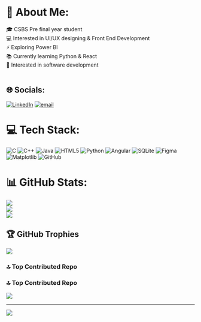 # 💫 About Me:
🎓 CSBS Pre final year student<br>💻 Interested in UI/UX designing & Front End Development<br>⚡ Exploring  Power BI<br>📚 Currently learning Python & React<br>🌱 Interested in software development<br><br>


## 🌐 Socials:
[![LinkedIn](https://img.shields.io/badge/LinkedIn-%230077B5.svg?logo=linkedin&logoColor=white)](https://linkedin.com/in/https://www.linkedin.com/in/tharani-r-k) [![email](https://img.shields.io/badge/Email-D14836?logo=gmail&logoColor=white)](mailto:tharanirkc131@gmail.com) 

# 💻 Tech Stack:
![C](https://img.shields.io/badge/c-%2300599C.svg?style=for-the-badge&logo=c&logoColor=white) ![C++](https://img.shields.io/badge/c++-%2300599C.svg?style=for-the-badge&logo=c%2B%2B&logoColor=white) ![Java](https://img.shields.io/badge/java-%23ED8B00.svg?style=for-the-badge&logo=openjdk&logoColor=white) ![HTML5](https://img.shields.io/badge/html5-%23E34F26.svg?style=for-the-badge&logo=html5&logoColor=white) ![Python](https://img.shields.io/badge/python-3670A0?style=for-the-badge&logo=python&logoColor=ffdd54) ![Angular](https://img.shields.io/badge/angular-%23DD0031.svg?style=for-the-badge&logo=angular&logoColor=white) ![SQLite](https://img.shields.io/badge/sqlite-%2307405e.svg?style=for-the-badge&logo=sqlite&logoColor=white) ![Figma](https://img.shields.io/badge/figma-%23F24E1E.svg?style=for-the-badge&logo=figma&logoColor=white) ![Matplotlib](https://img.shields.io/badge/Matplotlib-%23ffffff.svg?style=for-the-badge&logo=Matplotlib&logoColor=black) ![GitHub](https://img.shields.io/badge/github-%23121011.svg?style=for-the-badge&logo=github&logoColor=white)
# 📊 GitHub Stats:
![](https://github-readme-stats.vercel.app/api?username=THARANI002&theme=neon&hide_border=false&include_all_commits=false&count_private=false)<br/>
![](https://nirzak-streak-stats.vercel.app/?user=THARANI002&theme=neon&hide_border=false)<br/>
![](https://github-readme-stats.vercel.app/api/top-langs/?username=THARANI002&theme=neon&hide_border=false&include_all_commits=false&count_private=false&layout=compact)

## 🏆 GitHub Trophies
![](https://github-profile-trophy.vercel.app/?username=THARANI002&theme=radical&no-frame=false&no-bg=true&margin-w=4)

### 🔝 Top Contributed Repo
### 🔝 Top Contributed Repo
![](https://github-contributor-stats.vercel.app/api?username=THARANI002&limit=5&theme=ocean_dark&combine_all_yearly_contributions=true)

---
[![](https://visitcount.itsvg.in/api?id=THARANI002&icon=0&color=0)](https://visitcount.itsvg.in)


<!-- Proudly created with GPRM ( https://gprm.itsvg.in ) -->
